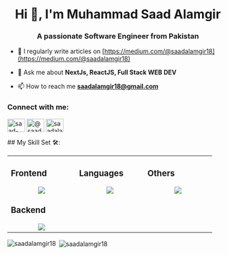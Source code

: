<h1 align="center">Hi 👋, I'm Muhammad Saad Alamgir</h1>
<h3 align="center">A passionate Software Engineer from Pakistan</h3>

- 📝 I regularly write articles on [https://medium.com/@saadalamgir18](https://medium.com/@saadalamgir18)

- 💬 Ask me about **NextJs, ReactJS, Full Stack WEB DEV**

- 📫 How to reach me **saadalamgir18@gmail.com**

<h3 align="left">Connect with me:</h3>
<p align="left">
<a href="https://linkedin.com/in/saad-alamgir" target="blank"><img align="center" src="https://raw.githubusercontent.com/rahuldkjain/github-profile-readme-generator/master/src/images/icons/Social/linked-in-alt.svg" alt="saad-alamgir" height="30" width="40" /></a>
<a href="https://medium.com/@saadalamgir18" target="blank"><img align="center" src="https://raw.githubusercontent.com/rahuldkjain/github-profile-readme-generator/master/src/images/icons/Social/medium.svg" alt="@saadalamgir18" height="30" width="40" /></a>
<a href="https://www.leetcode.com/saadalamgir" target="blank"><img align="center" src="https://raw.githubusercontent.com/rahuldkjain/github-profile-readme-generator/master/src/images/icons/Social/leet-code.svg" alt="saadalamgir" height="30" width="40" /></a>
</p>
## My Skill Set 🛠️:

<table><tr><td valign="top" width="25%">

### Frontend  
<a href="https://github.com/arhamansari11">
<div align="center">  
       <img src="https://skillicons.dev/icons?i=html,css,bootstrap,tailwind,js,react,redux,materialui&perline=4" /> 
</div>
</a>

### Backend  
<a href="https://github.com/arhamansari11">
<div align="center">   
      <img src="https://skillicons.dev/icons?i=php,mysql,firebase,nodejs,express,mongodb&perline=4" /> 
</div>
</a>
</td><td valign="top" width="25%">
    
### Languages
<a href="https://github.com/arhamansari11">
<div align="center">
       <img src="https://skillicons.dev/icons?i=js,php,cpp,java,python,&perline=4" /> 
</div>
</a>

</td><td valign="top" width="25%">
  
### Others
<a href="https://github.com/arhamansari11">
<div align="center">
       <img src="https://skillicons.dev/icons?i=git,github,npm,figma,vscode,postman,netlify,vite,vercel,heroku,discord,stackoverflow,vscodeqt&perline=4" /> 
</div>
</a>
</td>
</tr></table>


<p><img align="left" src="https://github-readme-stats.vercel.app/api/top-langs?username=saadalamgir18&show_icons=true&locale=en&layout=compact" alt="saadalamgir18" /></p>

<p>&nbsp;<img align="center" src="https://github-readme-stats.vercel.app/api?username=saadalamgir18&show_icons=true&locale=en" alt="saadalamgir18" /></p>
